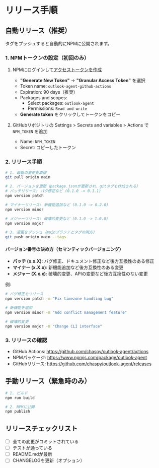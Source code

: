 # リリース手順

## 自動リリース（推奨）

タグをプッシュすると自動的にNPMに公開されます。

### 1. NPMトークンの設定（初回のみ）

1. NPMにログインして[アクセストークンを作成](https://www.npmjs.com/settings/~/tokens)
   - **"Generate New Token"** → **"Granular Access Token"** を選択
   - Token name: `outlook-agent-github-actions`
   - Expiration: 90 days（推奨）
   - Packages and scopes:
     - Select packages: `outlook-agent`
     - Permissions: `Read and write`
   - **Generate token** をクリックしてトークンをコピー

2. GitHubリポジトリの Settings > Secrets and variables > Actions で `NPM_TOKEN` を追加
   - Name: `NPM_TOKEN`
   - Secret: コピーしたトークン

### 2. リリース手順

```bash
# 1. 最新の変更を取得
git pull origin main

# 2. バージョンを更新（package.jsonが更新され、gitタグも作成される）
# パッチリリース: バグ修正など (0.1.0 -> 0.1.1)
npm version patch

# マイナーリリース: 新機能追加など (0.1.0 -> 0.2.0)
npm version minor

# メジャーリリース: 破壊的変更など (0.1.0 -> 1.0.0)
npm version major

# 3. 変更をプッシュ（mainブランチとタグの両方）
git push origin main --tags
```

#### バージョン番号の決め方（セマンティックバージョニング）

- **パッチ (x.x.X)**: バグ修正、ドキュメント修正など後方互換性のある修正
- **マイナー (x.X.x)**: 新機能追加など後方互換性のある変更
- **メジャー (X.x.x)**: 破壊的変更、APIの変更など後方互換性のない変更

例:
```bash
# バグ修正をリリース
npm version patch -m "Fix timezone handling bug"

# 新機能を追加
npm version minor -m "Add conflict management feature"

# 破壊的変更
npm version major -m "Change CLI interface"
```

### 3. リリースの確認

- GitHub Actions: https://github.com/chaspy/outlook-agent/actions
- NPMパッケージ: https://www.npmjs.com/package/outlook-agent
- GitHubリリース: https://github.com/chaspy/outlook-agent/releases

## 手動リリース（緊急時のみ）

```bash
# 1. ビルド
npm run build

# 2. NPMに公開
npm publish
```

## リリースチェックリスト

- [ ] 全ての変更がコミットされている
- [ ] テストが通っている
- [ ] README.mdが最新
- [ ] CHANGELOGを更新（オプション）